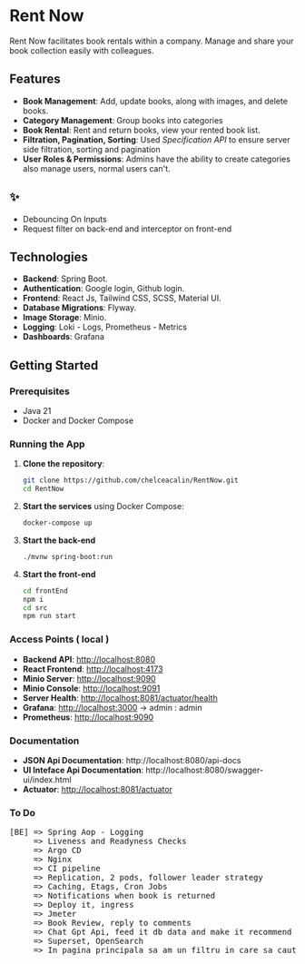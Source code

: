 # Rent Now

Rent Now facilitates book rentals within a company. Manage and share your book collection easily with colleagues.

## Features

- **Book Management**: Add, update books, along with images, and delete books.
- **Category Management**: Group books into categories
- **Book Rental**: Rent and return books, view your rented book list.
- **Filtration, Pagination, Sorting**: Used *Specification API* to ensure server side filtration, sorting and pagination
- **User Roles & Permissions**: Admins have the ability to create categories also manage users, normal users can't.

## ✨

- Debouncing On Inputs
- Request filter on back-end and interceptor on front-end

## Technologies

- **Backend**: Spring Boot.
- **Authentication**: Google login, Github login.
- **Frontend**: React Js, Tailwind CSS, SCSS, Material UI.
- **Database Migrations**: Flyway.
- **Image Storage**: Minio.
- **Logging**: Loki - Logs, Prometheus - Metrics
- **Dashboards**: Grafana

## Getting Started

### Prerequisites

- Java 21
- Docker and Docker Compose

### Running the App

1. **Clone the repository**:
    ```bash
    git clone https://github.com/chelceacalin/RentNow.git
    cd RentNow
    ```

2. **Start the services** using Docker Compose:
    ```bash
    docker-compose up
    ```
   
3. **Start the back-end**
     ```bash
    ./mvnw spring-boot:run
    ```

4. **Start the front-end**
     ```bash
    cd frontEnd
    npm i
    cd src
    npm run start
    ```

### Access Points ( local )

- **Backend API**: [http://localhost:8080](http://localhost:8080)
- **React Frontend**: [http://localhost:4173](http://localhost:4173)
- **Minio Server**: [http://localhost:9090](http://localhost:9090)
- **Minio Console**: [http://localhost:9091](http://localhost:9091)
- **Server Health**: [http://localhost:8081/actuator/health](http://localhost:8081/actuator/health)
- **Grafana**: [http://localhost:3000](http://localhost:3000) -> admin : admin
- **Prometheus**:  [http://localhost:9090](http://localhost:9090)

### Documentation

- **JSON Api Documentation**: http://localhost:8080/api-docs
- **UI Inteface Api Documentation**: http://localhost:8080/swagger-ui/index.html
- **Actuator**: [http://localhost:8081/actuator](http://localhost:8081/actuator)


### To Do
<pre>
[BE] => Spring Aop - Logging
     => Liveness and Readyness Checks
     => Argo CD
     => Nginx
     => CI pipeline
     => Replication, 2 pods, follower leader strategy
     => Caching, Etags, Cron Jobs
     => Notifications when book is returned
     => Deploy it, ingress
     => Jmeter
     => Book Review, reply to comments
     => Chat Gpt Api, feed it db data and make it recommend books
     => Superset, OpenSearch
     => In pagina principala sa am un filtru in care sa caute tot si button sa afisez filtrul avansat

</pre>
